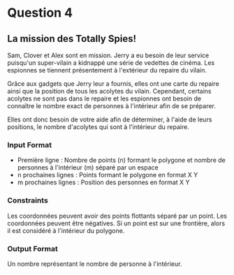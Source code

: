 # Question 4
## La mission des Totally Spies!

Sam, Clover et Alex sont en mission. Jerry a eu besoin de leur service puisqu'un super-vilain a kidnappé une série de vedettes de cinéma. Les espionnes se tiennent présentement à l'extérieur du repaire du vilain.

Grâce aux gadgets que Jerry leur a fournis, elles ont une carte du repaire ainsi que la position de tous les acolytes du vilain. Cependant, certains acolytes ne sont pas dans le repaire et les espionnes ont besoin de connaître le nombre exact de personnes à l'intérieur afin de se préparer.

Elles ont donc besoin de votre aide afin de déterminer, à l'aide de leurs positions, le nombre d'acolytes qui sont à l'intérieur du repaire.

### Input Format

- Première ligne : Nombre de points (n) formant le polygone et nombre de personnes à l'intérieur (m) séparé par un espace
- n prochaines lignes : Points formant le polygone en format X Y
- m prochaines lignes : Position des personnes en format X Y

### Constraints

Les coordonnées peuvent avoir des points flottants séparé par un point.
Les coordonnées peuvent être négatives.
Si un point est sur une frontière, alors il est considéré à l'intérieur du polygone.

### Output Format

Un nombre représentant le nombre de personne à l'intérieur.